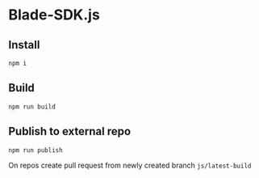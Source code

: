 # Blade-SDK.js

## Install

```
npm i
```

## Build

```
npm run build
```

## Publish to external repo

```
npm run publish
```

On repos create pull request from newly created branch `js/latest-build`

